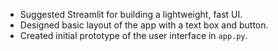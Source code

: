 - Suggested Streamlit for building a lightweight, fast UI.
- Designed basic layout of the app with a text box and button.
- Created initial prototype of the user interface in `app.py`.
